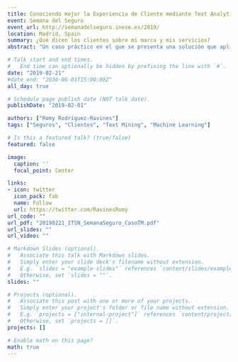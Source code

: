 ```yaml
---
title: Conociendo mejor la Experiencia de Cliente mediante Text Analytics
event: Semana del Seguro
event_url: http://semanadelseguro.inese.es/2019/
location: Madrid, Spain
summary: ¿Qué dicen los clientes sobre mi marca y mis servicios?
abstract: "Un caso práctico en el que se presenta una solución que aplica analítica de textos para entender la Voz del Cliente e incrementar la permanencia del cliente."

# Talk start and end times.
#   End time can optionally be hidden by prefixing the line with `#`.
date: "2019-02-21"
#date_end: "2030-06-01T15:00:00Z"
all_day: true

# Schedule page publish date (NOT talk date).
publishDate: "2019-02-01"

authors: ["Romy Rodríguez-Ravines"]
tags: ["Seguros", "Clientes", "Text Mining", "Machine Learning"]

# Is this a featured talk? (true/false)
featured: false

image:
  caption: ''
  focal_point: Center

links:
- icon: twitter
  icon_pack: fab
  name: Follow
  url: https://twitter.com/RavinesRomy
url_code: ""
url_pdf: "20190221_ITSN_SemanaSeguro_CasoTM.pdf"
url_slides: ""
url_video: ""

# Markdown Slides (optional).
#   Associate this talk with Markdown slides.
#   Simply enter your slide deck's filename without extension.
#   E.g. `slides = "example-slides"` references `content/slides/example-slides.md`.
#   Otherwise, set `slides = ""`.
slides: ""

# Projects (optional).
#   Associate this post with one or more of your projects.
#   Simply enter your project's folder or file name without extension.
#   E.g. `projects = ["internal-project"]` references `content/project/deep-learning/index.md`.
#   Otherwise, set `projects = []`.
projects: []

# Enable math on this page?
math: true
---
```



